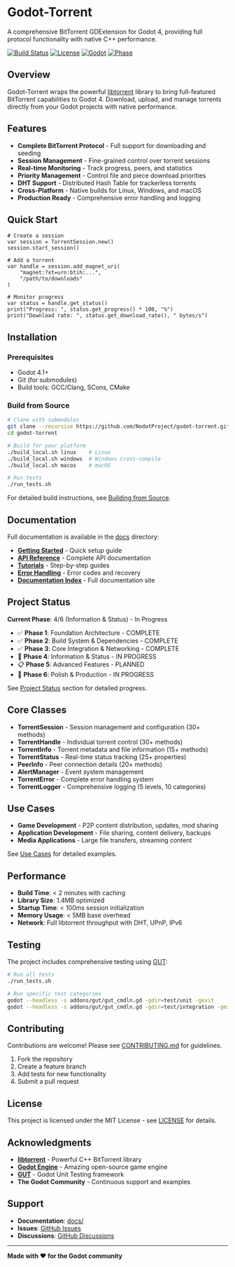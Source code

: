# Godot-Torrent

A comprehensive BitTorrent GDExtension for Godot 4, providing full protocol functionality with native C++ performance.

[![Build Status](https://github.com/NodotProject/godot-torrent/workflows/Build%20and%20Test/badge.svg)](https://github.com/NodotProject/godot-torrent/actions)
[![License](https://img.shields.io/badge/license-MIT-blue.svg)](LICENSE)
[![Godot](https://img.shields.io/badge/godot-4.1+-blue.svg)](https://godotengine.org/)
[![Phase](https://img.shields.io/badge/phase-4%2F6%20In%20Progress-orange.svg)](#project-status)

## Overview

Godot-Torrent wraps the powerful [libtorrent](https://libtorrent.org/) library to bring full-featured BitTorrent capabilities to Godot 4. Download, upload, and manage torrents directly from your Godot projects with native performance.

## Features

- **Complete BitTorrent Protocol** - Full support for downloading and seeding
- **Session Management** - Fine-grained control over torrent sessions
- **Real-time Monitoring** - Track progress, peers, and statistics
- **Priority Management** - Control file and piece download priorities
- **DHT Support** - Distributed Hash Table for trackerless torrents
- **Cross-Platform** - Native builds for Linux, Windows, and macOS
- **Production Ready** - Comprehensive error handling and logging

## Quick Start

```gdscript
# Create a session
var session = TorrentSession.new()
session.start_session()

# Add a torrent
var handle = session.add_magnet_uri(
    "magnet:?xt=urn:btih:...",
    "/path/to/downloads"
)

# Monitor progress
var status = handle.get_status()
print("Progress: ", status.get_progress() * 100, "%")
print("Download rate: ", status.get_download_rate(), " bytes/s")
```

## Installation

### Prerequisites
- Godot 4.1+
- Git (for submodules)
- Build tools: GCC/Clang, SCons, CMake

### Build from Source

```bash
# Clone with submodules
git clone --recursive https://github.com/NodotProject/godot-torrent.git
cd godot-torrent

# Build for your platform
./build_local.sh linux    # Linux
./build_local.sh windows  # Windows cross-compile
./build_local.sh macos    # macOS

# Run tests
./run_tests.sh
```

For detailed build instructions, see [Building from Source](docs/BUILDING_FROM_SOURCE.md).

## Documentation

Full documentation is available in the [docs](docs/) directory:

- **[Getting Started](docs/GETTING_STARTED.md)** - Quick setup guide
- **[API Reference](docs/API_REFERENCE.md)** - Complete API documentation
- **[Tutorials](docs/TUTORIAL_BASIC_DOWNLOAD.md)** - Step-by-step guides
- **[Error Handling](docs/ERROR_HANDLING.md)** - Error codes and recovery
- **[Documentation Index](docs/index.md)** - Full documentation site

## Project Status

**Current Phase**: 4/6 (Information & Status) - In Progress

- ✅ **Phase 1**: Foundation Architecture - COMPLETE
- ✅ **Phase 2**: Build System & Dependencies - COMPLETE
- ✅ **Phase 3**: Core Integration & Networking - COMPLETE
- 🔄 **Phase 4**: Information & Status - IN PROGRESS
- 📋 **Phase 5**: Advanced Features - PLANNED
- 🔄 **Phase 6**: Polish & Production - IN PROGRESS

See [Project Status](#-project-status) section for detailed progress.

## Core Classes

- **TorrentSession** - Session management and configuration (30+ methods)
- **TorrentHandle** - Individual torrent control (30+ methods)
- **TorrentInfo** - Torrent metadata and file information (15+ methods)
- **TorrentStatus** - Real-time status tracking (25+ properties)
- **PeerInfo** - Peer connection details (20+ methods)
- **AlertManager** - Event system management
- **TorrentError** - Complete error handling system
- **TorrentLogger** - Comprehensive logging (5 levels, 10 categories)

## Use Cases

- **Game Development** - P2P content distribution, updates, mod sharing
- **Application Development** - File sharing, content delivery, backups
- **Media Applications** - Large file transfers, streaming content

See [Use Cases](docs/USE_CASES.md) for detailed examples.

## Performance

- **Build Time**: < 2 minutes with caching
- **Library Size**: 1.4MB optimized
- **Startup Time**: < 100ms session initialization
- **Memory Usage**: < 5MB base overhead
- **Network**: Full libtorrent throughput with DHT, UPnP, IPv6

## Testing

The project includes comprehensive testing using [GUT](https://github.com/bitwes/Gut):

```bash
# Run all tests
./run_tests.sh

# Run specific test categories
godot --headless -s addons/gut/gut_cmdln.gd -gdir=test/unit -gexit
godot --headless -s addons/gut/gut_cmdln.gd -gdir=test/integration -gexit
```

## Contributing

Contributions are welcome! Please see [CONTRIBUTING.md](CONTRIBUTING.md) for guidelines.

1. Fork the repository
2. Create a feature branch
3. Add tests for new functionality
4. Submit a pull request

## License

This project is licensed under the MIT License - see [LICENSE](LICENSE) for details.

## Acknowledgments

- **[libtorrent](https://libtorrent.org/)** - Powerful C++ BitTorrent library
- **[Godot Engine](https://godotengine.org/)** - Amazing open-source game engine
- **[GUT](https://github.com/bitwes/Gut)** - Godot Unit Testing framework
- **The Godot Community** - Continuous support and examples

## Support

- **Documentation**: [docs/](docs/)
- **Issues**: [GitHub Issues](https://github.com/NodotProject/godot-torrent/issues)
- **Discussions**: [GitHub Discussions](https://github.com/NodotProject/godot-torrent/discussions)

---

**Made with ❤️ for the Godot community**
